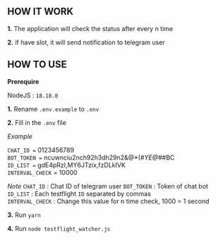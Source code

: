 ## HOW IT WORK

**1.** The application will check the status after every n time

**2.** if have slot, it will send notification to telegram user

## HOW TO USE
**Prerequire**

NodeJS : `18.18.0`

**1.** Rename `.env.example` to `.env`

**2.** Fill in the `.env` file

*Example*

`CHAT_ID =` 0123456789  
`BOT_TOKEN =` ncuwnciu2nch92h3dh29n2&@*(#*YE@#*#BC  
`ID_LIST =` gdE4pRzI,MY6JTzix,fzDLkIVK  
`INTERVAL_CHECK` = 10000  

*Note*
`CHAT_ID` : Chat ID of telegram user
`BOT_TOKEN` : Token of chat bot
`ID_LIST` : Each testflight `ID` separated by commas  
`INTERVAL_CHECK` : Change this value for n time check, 1000 = 1 second

**3.** Run `yarn`

**4.** Run `node testflight_watcher.js`
